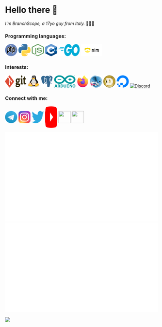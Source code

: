 # Hello there 👋 

*I'm BranchScope, a 17yo guy from Italy.* 👨🏻‍💻
 
### Programming languages:
<p align="left">
  <a href="https://github.com/topics/php" target="blank"><img title="PHP" alt="PHP" src="assets/php.svg" alt="PHP" width="40" height="40"/></a>
  <a href="https://github.com/topics/python" target="blank"><img title="Python" alt="Python" src="assets/python.svg" alt="Python" width="40" height="40"/></a>
  <a href="https://github.com/topics/nodejs" target="blank"><img title="Node.js" alt="Node.js" src="assets/nodejs.svg" alt="Node.js" width="40" height="40"/></a>
  <a href="https://github.com/topics/cpp" target="blank"><img title="C++" alt="C++" src="assets/cpp.svg" alt="C++" width="40" height="40" /></a>
  <a href="https://github.com/topics/go" target="blank"><img title="Go" alt="Go" src="assets/go.svg" width="70" height="40" /></a>
  <a href="https://github.com/topics/nim" target="blank"><img title="Nim" alt="Nim" src="assets/nim.svg" width="70" height="40" /></a>
</p>

### Interests:
<p align="left">
  <a href="https://github.com/topics/git" target="blank"><img title="Git" alt="Git" src="assets/git.svg" width="70" height="40" /></a>
  <a href="https://github.com/topics/linux" target="blank"><img title="Linux" alt="Linux" src="assets/linux.svg" width="40" height="40" /></a>
  <a href="https://github.com/topics/postgresql" target="blank"><img title="PostgreSQL" alt="PostgreSQL" src="assets/postgresql.svg" width="40" height="40" /></a>
  <a href="https://github.com/topics/arduino" target="blank"><img title="Arduino" alt="Arduino" src="assets/arduino.svg" width="70" height="40" /></a>
  <a href="https://mozilla.org/firefox" target="blank"><img title="Firefox" alt="Firefox" src="assets/firefox.svg" width="40" height="40" /></a>
  <a href="https://amphp.org" target="blank"><img title="AmPHP" alt="AmPHP" src="assets/amphp.svg" width="40" height="40" /></a>
  <a href="https://dogecoin.com/" target="blank"><img title="DogeCoin" alt="DogeCoin" src="assets/dogecoin.svg" width="40" height="40" /></a>
  <a href="https://digitalocean.com" target="blank"><img title="DigitalOcean" alt="DigitalOcean" src="assets/digitalocean.svg" width="40" height="40" /></a>
  <a href="https://discord.com" target="blank"><img title="Discord" alt="Discord" src="assets/discord.svg" width="40" height="40" /></a>
</p>

### Connect with me:
<p align="left">
  <a href="https://t.me/BranchScope" target="blank"><img align="center" src="assets/telegram.svg" height="40" width="40" /></a>
  <a href="https://instagram.com/BranchScope" target="blank"><img align="center" src="assets/instagram.svg" height="40" width="40" /></a>
  <a href="https://twitter.com/BranchScope" target="blank"><img align="center" src="assets/twitter.svg" height="40" width="40" /></a>
  <a href="https://www.youtube.com/channel/UCnsu1xVwDu3zTOWiW1egopw" target="blank"><img align="center" src="assets/youtube.svg" height="70" width="40" /></a>
  <a href="https://stackoverflow.com/users/14426239/branchscope?tab=profile" target="blank"><img align="center" src="assets/stackoverflow.svg" height="40" width="40" /></a>
  <a href="https://reddit.com/user/BranchScope" target="blank"><img align="center" src="assets/reddit.svg" height="40" width="40" /></a>
</p>

![](https://github.com/BranchScope/github-stats/blob/master/generated/overview.svg)
![](https://github.com/BranchScope/github-stats/blob/master/generated/languages.svg)

![](https://komarev.com/ghpvc/?username=branchscope)
